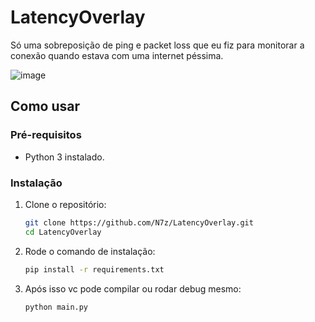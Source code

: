 # LatencyOverlay
 Só uma sobreposição de ping e packet loss que eu fiz para monitorar a conexão quando estava com uma internet péssima.
 
 ![image](https://github.com/user-attachments/assets/266568af-f0c2-4983-b208-0f88c5ea8ea4)

## Como usar

### Pré-requisitos

- Python 3 instalado.

### Instalação

1. Clone o repositório:

   ```bash
   git clone https://github.com/N7z/LatencyOverlay.git
   cd LatencyOverlay
   ```

2. Rode o comando de instalação:
   
   ```bash
   pip install -r requirements.txt
   ```

3. Após isso vc pode compilar ou rodar debug mesmo:

   ```bash
   python main.py
   ```
